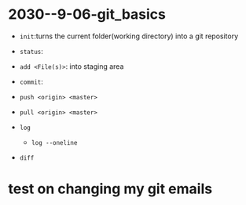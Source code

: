 # 2030--9-06-git_basics

- `init`:turns the current folder(working directory) into a git repository
- `status`:
- `add <File(s)>`: into staging area
- `commit`: 
- `push <origin> <master>`
- `pull <origin> <master>`

- `log`
    - `log --oneline`

- `diff`

# test on changing my git emails